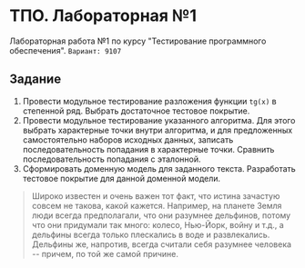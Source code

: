 # ТПО. Лабораторная №1
Лабораторная работа №1 по курсу "Тестирование программного обеспечения". `Вариант: 9107`

## Задание
1. Провести модульное тестирование разложения функции `tg(x)` в степенной ряд. 
Выбрать достаточное тестовое покрытие.
2. Провести модульное тестирование указанного алгоритма. 
Для этого выбрать характерные точки внутри алгоритма, 
и для предложенных самостоятельно наборов исходных данных,
записать последовательность попадания в характерные точки. 
Сравнить последовательность попадания с эталонной.
3. Сформировать доменную модель для заданного текста. Разработать тестовое покрытие для данной доменной модели.
> Широко известен и очень важен тот факт, 
что истина зачастую совсем не такова, какой кажется. 
Например, на планете Земля люди всегда предполагали, 
что они разумнее дельфинов, потому что они придумали 
так много: колесо, Нью-Йорк, войну и т.д., 
а дельфины всегда только плескались в воде и развлекались. 
Дельфины же, напротив, всегда считали себя разумнее человека -- причем,
 по той же самой причине.
